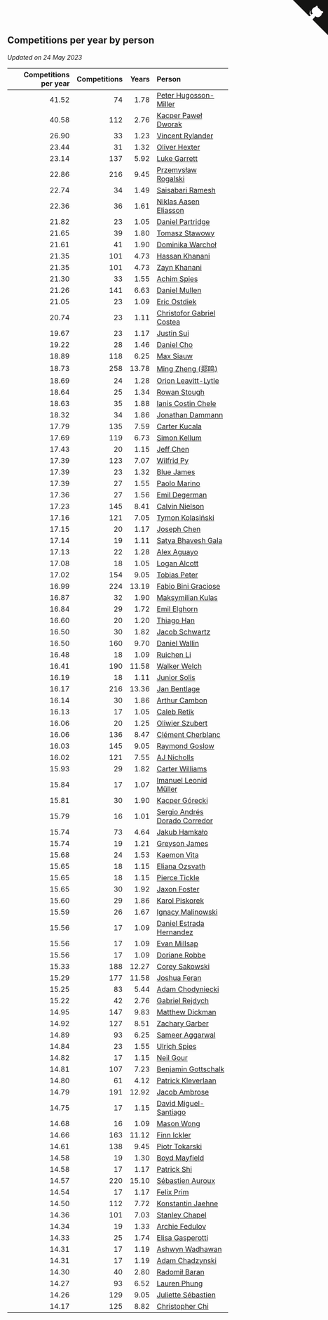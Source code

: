 ## Competitions per year by person

*Updated on 24 May 2023*

| Competitions per year | Competitions | Years | Person |
| ---: | ---: | ---: | :--- |
| 41.52 | 74 | 1.78 | [Peter Hugosson-Miller](https://www.worldcubeassociation.org/persons/2021HUGO01) |
| 40.58 | 112 | 2.76 | [Kacper Paweł Dworak](https://www.worldcubeassociation.org/persons/2020DWOR01) |
| 26.90 | 33 | 1.23 | [Vincent Rylander](https://www.worldcubeassociation.org/persons/2022RYLA01) |
| 23.44 | 31 | 1.32 | [Oliver Hexter](https://www.worldcubeassociation.org/persons/2022HEXT01) |
| 23.14 | 137 | 5.92 | [Luke Garrett](https://www.worldcubeassociation.org/persons/2017GARR05) |
| 22.86 | 216 | 9.45 | [Przemysław Rogalski](https://www.worldcubeassociation.org/persons/2013ROGA02) |
| 22.74 | 34 | 1.49 | [Saisabari Ramesh](https://www.worldcubeassociation.org/persons/2021RAME01) |
| 22.36 | 36 | 1.61 | [Niklas Aasen Eliasson](https://www.worldcubeassociation.org/persons/2021ELIA01) |
| 21.82 | 23 | 1.05 | [Daniel Partridge](https://www.worldcubeassociation.org/persons/2022PART02) |
| 21.65 | 39 | 1.80 | [Tomasz Stawowy](https://www.worldcubeassociation.org/persons/2021STAW01) |
| 21.61 | 41 | 1.90 | [Dominika Warchoł](https://www.worldcubeassociation.org/persons/2021WARC01) |
| 21.35 | 101 | 4.73 | [Hassan Khanani](https://www.worldcubeassociation.org/persons/2018KHAN26) |
| 21.35 | 101 | 4.73 | [Zayn Khanani](https://www.worldcubeassociation.org/persons/2018KHAN28) |
| 21.30 | 33 | 1.55 | [Achim Spies](https://www.worldcubeassociation.org/persons/2021SPIE01) |
| 21.26 | 141 | 6.63 | [Daniel Mullen](https://www.worldcubeassociation.org/persons/2016MULL04) |
| 21.05 | 23 | 1.09 | [Eric Ostdiek](https://www.worldcubeassociation.org/persons/2022OSTD01) |
| 20.74 | 23 | 1.11 | [Christofor Gabriel Costea](https://www.worldcubeassociation.org/persons/2022COST03) |
| 19.67 | 23 | 1.17 | [Justin Sui](https://www.worldcubeassociation.org/persons/2022SUIJ01) |
| 19.22 | 28 | 1.46 | [Daniel Cho](https://www.worldcubeassociation.org/persons/2021CHOD01) |
| 18.89 | 118 | 6.25 | [Max Siauw](https://www.worldcubeassociation.org/persons/2017SIAU02) |
| 18.73 | 258 | 13.78 | [Ming Zheng (郑鸣)](https://www.worldcubeassociation.org/persons/2009ZHEN11) |
| 18.69 | 24 | 1.28 | [Orion Leavitt-Lytle](https://www.worldcubeassociation.org/persons/2022LEAV01) |
| 18.64 | 25 | 1.34 | [Rowan Stough](https://www.worldcubeassociation.org/persons/2022STOU01) |
| 18.63 | 35 | 1.88 | [Ianis Costin Chele](https://www.worldcubeassociation.org/persons/2021CHEL01) |
| 18.32 | 34 | 1.86 | [Jonathan Dammann](https://www.worldcubeassociation.org/persons/2021DAMM01) |
| 17.79 | 135 | 7.59 | [Carter Kucala](https://www.worldcubeassociation.org/persons/2015KUCA01) |
| 17.69 | 119 | 6.73 | [Simon Kellum](https://www.worldcubeassociation.org/persons/2016KELL12) |
| 17.43 | 20 | 1.15 | [Jeff Chen](https://www.worldcubeassociation.org/persons/2022CHEN19) |
| 17.39 | 123 | 7.07 | [Wilfrid Py](https://www.worldcubeassociation.org/persons/2016PYWI01) |
| 17.39 | 23 | 1.32 | [Blue James](https://www.worldcubeassociation.org/persons/2022JAME01) |
| 17.39 | 27 | 1.55 | [Paolo Marino](https://www.worldcubeassociation.org/persons/2021MARI04) |
| 17.36 | 27 | 1.56 | [Emil Degerman](https://www.worldcubeassociation.org/persons/2021DEGE01) |
| 17.23 | 145 | 8.41 | [Calvin Nielson](https://www.worldcubeassociation.org/persons/2014NIEL03) |
| 17.16 | 121 | 7.05 | [Tymon Kolasiński](https://www.worldcubeassociation.org/persons/2016KOLA02) |
| 17.15 | 20 | 1.17 | [Joseph Chen](https://www.worldcubeassociation.org/persons/2022CHEN16) |
| 17.14 | 19 | 1.11 | [Satya Bhavesh Gala](https://www.worldcubeassociation.org/persons/2022GALA03) |
| 17.13 | 22 | 1.28 | [Alex Aguayo](https://www.worldcubeassociation.org/persons/2022AGUA01) |
| 17.08 | 18 | 1.05 | [Logan Alcott](https://www.worldcubeassociation.org/persons/2022ALCO02) |
| 17.02 | 154 | 9.05 | [Tobias Peter](https://www.worldcubeassociation.org/persons/2014PETE03) |
| 16.99 | 224 | 13.19 | [Fabio Bini Graciose](https://www.worldcubeassociation.org/persons/2010GRAC02) |
| 16.87 | 32 | 1.90 | [Maksymilian Kulas](https://www.worldcubeassociation.org/persons/2021KULA02) |
| 16.84 | 29 | 1.72 | [Emil Elghorn](https://www.worldcubeassociation.org/persons/2021ELGH01) |
| 16.60 | 20 | 1.20 | [Thiago Han](https://www.worldcubeassociation.org/persons/2022HANT01) |
| 16.50 | 30 | 1.82 | [Jacob Schwartz](https://www.worldcubeassociation.org/persons/2021SCHW01) |
| 16.50 | 160 | 9.70 | [Daniel Wallin](https://www.worldcubeassociation.org/persons/2013WALL03) |
| 16.48 | 18 | 1.09 | [Ruichen Li](https://www.worldcubeassociation.org/persons/2022LIRU02) |
| 16.41 | 190 | 11.58 | [Walker Welch](https://www.worldcubeassociation.org/persons/2011WELC01) |
| 16.19 | 18 | 1.11 | [Junior Solis](https://www.worldcubeassociation.org/persons/2022SOLI03) |
| 16.17 | 216 | 13.36 | [Jan Bentlage](https://www.worldcubeassociation.org/persons/2010BENT01) |
| 16.14 | 30 | 1.86 | [Arthur Cambon](https://www.worldcubeassociation.org/persons/2021CAMB01) |
| 16.13 | 17 | 1.05 | [Caleb Retik](https://www.worldcubeassociation.org/persons/2022RETI01) |
| 16.06 | 20 | 1.25 | [Oliwier Szubert](https://www.worldcubeassociation.org/persons/2022SZUB01) |
| 16.06 | 136 | 8.47 | [Clément Cherblanc](https://www.worldcubeassociation.org/persons/2014CHER05) |
| 16.03 | 145 | 9.05 | [Raymond Goslow](https://www.worldcubeassociation.org/persons/2014GOSL01) |
| 16.02 | 121 | 7.55 | [AJ Nicholls](https://www.worldcubeassociation.org/persons/2015NICH04) |
| 15.93 | 29 | 1.82 | [Carter Williams](https://www.worldcubeassociation.org/persons/2021WILL06) |
| 15.84 | 17 | 1.07 | [Imanuel Leonid Müller](https://www.worldcubeassociation.org/persons/2022MULL02) |
| 15.81 | 30 | 1.90 | [Kacper Górecki](https://www.worldcubeassociation.org/persons/2021GORE01) |
| 15.79 | 16 | 1.01 | [Sergio Andrés Dorado Corredor](https://www.worldcubeassociation.org/persons/2022CORR05) |
| 15.74 | 73 | 4.64 | [Jakub Hamkało](https://www.worldcubeassociation.org/persons/2018HAMK01) |
| 15.74 | 19 | 1.21 | [Greyson James](https://www.worldcubeassociation.org/persons/2022JAME02) |
| 15.68 | 24 | 1.53 | [Kaemon Vita](https://www.worldcubeassociation.org/persons/2021VITA01) |
| 15.65 | 18 | 1.15 | [Eliana Ozsvath](https://www.worldcubeassociation.org/persons/2022OZSV01) |
| 15.65 | 18 | 1.15 | [Pierce Tickle](https://www.worldcubeassociation.org/persons/2022TICK01) |
| 15.65 | 30 | 1.92 | [Jaxon Foster](https://www.worldcubeassociation.org/persons/2021FOST01) |
| 15.60 | 29 | 1.86 | [Karol Piskorek](https://www.worldcubeassociation.org/persons/2021PISK01) |
| 15.59 | 26 | 1.67 | [Ignacy Malinowski](https://www.worldcubeassociation.org/persons/2021MALI02) |
| 15.56 | 17 | 1.09 | [Daniel Estrada Hernandez](https://www.worldcubeassociation.org/persons/2022HERN07) |
| 15.56 | 17 | 1.09 | [Evan Millsap](https://www.worldcubeassociation.org/persons/2022MILL05) |
| 15.56 | 17 | 1.09 | [Doriane Robbe](https://www.worldcubeassociation.org/persons/2022ROBB03) |
| 15.33 | 188 | 12.27 | [Corey Sakowski](https://www.worldcubeassociation.org/persons/2011SAKO01) |
| 15.29 | 177 | 11.58 | [Joshua Feran](https://www.worldcubeassociation.org/persons/2011FERA01) |
| 15.25 | 83 | 5.44 | [Adam Chodyniecki](https://www.worldcubeassociation.org/persons/2017CHOD02) |
| 15.22 | 42 | 2.76 | [Gabriel Rejdych](https://www.worldcubeassociation.org/persons/2020REJD01) |
| 14.95 | 147 | 9.83 | [Matthew Dickman](https://www.worldcubeassociation.org/persons/2013DICK01) |
| 14.92 | 127 | 8.51 | [Zachary Garber](https://www.worldcubeassociation.org/persons/2014GARB01) |
| 14.89 | 93 | 6.25 | [Sameer Aggarwal](https://www.worldcubeassociation.org/persons/2017AGGA01) |
| 14.84 | 23 | 1.55 | [Ulrich Spies](https://www.worldcubeassociation.org/persons/2021SPIE02) |
| 14.82 | 17 | 1.15 | [Neil Gour](https://www.worldcubeassociation.org/persons/2022GOUR01) |
| 14.81 | 107 | 7.23 | [Benjamin Gottschalk](https://www.worldcubeassociation.org/persons/2016GOTT01) |
| 14.80 | 61 | 4.12 | [Patrick Kleverlaan](https://www.worldcubeassociation.org/persons/2019KLEV01) |
| 14.79 | 191 | 12.92 | [Jacob Ambrose](https://www.worldcubeassociation.org/persons/2010AMBR01) |
| 14.75 | 17 | 1.15 | [David Miguel-Santiago](https://www.worldcubeassociation.org/persons/2022MIGU02) |
| 14.68 | 16 | 1.09 | [Mason Wong](https://www.worldcubeassociation.org/persons/2022WONG03) |
| 14.66 | 163 | 11.12 | [Finn Ickler](https://www.worldcubeassociation.org/persons/2012ICKL01) |
| 14.61 | 138 | 9.45 | [Piotr Tokarski](https://www.worldcubeassociation.org/persons/2013TOKA01) |
| 14.58 | 19 | 1.30 | [Boyd Mayfield](https://www.worldcubeassociation.org/persons/2022MAYF01) |
| 14.58 | 17 | 1.17 | [Patrick Shi](https://www.worldcubeassociation.org/persons/2022SHIP01) |
| 14.57 | 220 | 15.10 | [Sébastien Auroux](https://www.worldcubeassociation.org/persons/2008AURO01) |
| 14.54 | 17 | 1.17 | [Felix Prim](https://www.worldcubeassociation.org/persons/2022PRIM01) |
| 14.50 | 112 | 7.72 | [Konstantin Jaehne](https://www.worldcubeassociation.org/persons/2015JAEH01) |
| 14.36 | 101 | 7.03 | [Stanley Chapel](https://www.worldcubeassociation.org/persons/2016CHAP04) |
| 14.34 | 19 | 1.33 | [Archie Fedulov](https://www.worldcubeassociation.org/persons/2022FEDU01) |
| 14.33 | 25 | 1.74 | [Elisa Gasperotti](https://www.worldcubeassociation.org/persons/2021GASP01) |
| 14.31 | 17 | 1.19 | [Ashwyn Wadhawan](https://www.worldcubeassociation.org/persons/2022WADH02) |
| 14.31 | 17 | 1.19 | [Adam Chadzynski](https://www.worldcubeassociation.org/persons/2022CHAD02) |
| 14.30 | 40 | 2.80 | [Radomił Baran](https://www.worldcubeassociation.org/persons/2020BARA02) |
| 14.27 | 93 | 6.52 | [Lauren Phung](https://www.worldcubeassociation.org/persons/2016PHUN02) |
| 14.26 | 129 | 9.05 | [Juliette Sébastien](https://www.worldcubeassociation.org/persons/2014SEBA01) |
| 14.17 | 125 | 8.82 | [Christopher Chi](https://www.worldcubeassociation.org/persons/2014CHIC01) |


<a href="https://github.com/jonatanklosko/wca_statistics" class="github-corner" aria-label="View source on Github"><svg width="80" height="80" viewBox="0 0 250 250" style="fill:#151513; color:#fff; position: absolute; top: 0; border: 0; right: 0;" aria-hidden="true"><path d="M0,0 L115,115 L130,115 L142,142 L250,250 L250,0 Z"></path><path d="M128.3,109.0 C113.8,99.7 119.0,89.6 119.0,89.6 C122.0,82.7 120.5,78.6 120.5,78.6 C119.2,72.0 123.4,76.3 123.4,76.3 C127.3,80.9 125.5,87.3 125.5,87.3 C122.9,97.6 130.6,101.9 134.4,103.2" fill="currentColor" style="transform-origin: 130px 106px;" class="octo-arm"></path><path d="M115.0,115.0 C114.9,115.1 118.7,116.5 119.8,115.4 L133.7,101.6 C136.9,99.2 139.9,98.4 142.2,98.6 C133.8,88.0 127.5,74.4 143.8,58.0 C148.5,53.4 154.0,51.2 159.7,51.0 C160.3,49.4 163.2,43.6 171.4,40.1 C171.4,40.1 176.1,42.5 178.8,56.2 C183.1,58.6 187.2,61.8 190.9,65.4 C194.5,69.0 197.7,73.2 200.1,77.6 C213.8,80.2 216.3,84.9 216.3,84.9 C212.7,93.1 206.9,96.0 205.4,96.6 C205.1,102.4 203.0,107.8 198.3,112.5 C181.9,128.9 168.3,122.5 157.7,114.1 C157.9,116.9 156.7,120.9 152.7,124.9 L141.0,136.5 C139.8,137.7 141.6,141.9 141.8,141.8 Z" fill="currentColor" class="octo-body"></path></svg></a><style>.github-corner:hover .octo-arm{animation:octocat-wave 560ms ease-in-out}@keyframes octocat-wave{0%,100%{transform:rotate(0)}20%,60%{transform:rotate(-25deg)}40%,80%{transform:rotate(10deg)}}@media (max-width:500px){.github-corner:hover .octo-arm{animation:none}.github-corner .octo-arm{animation:octocat-wave 560ms ease-in-out}}</style>
